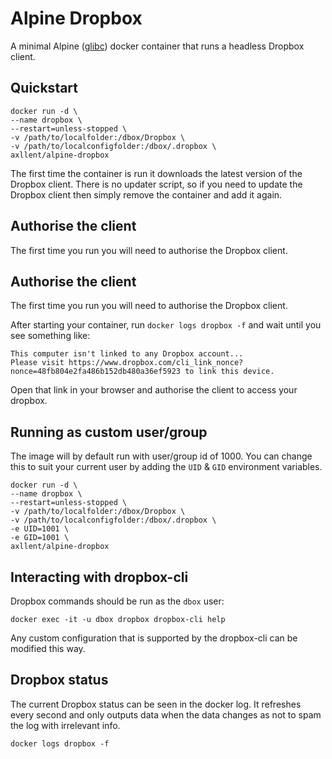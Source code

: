 # Alpine Dropbox

A minimal Alpine ([glibc](https://hub.docker.com/r/frolvlad/alpine-glibc/))
docker container that runs a headless Dropbox client.

## Quickstart

```shell
docker run -d \
--name dropbox \
--restart=unless-stopped \
-v /path/to/localfolder:/dbox/Dropbox \
-v /path/to/localconfigfolder:/dbox/.dropbox \
axllent/alpine-dropbox
```

The first time the container is run it downloads the latest version of the Dropbox client. There is no updater script, so if you need to update the Dropbox client then simply remove the container and add it again.

## Authorise the client

The first time you run you will need to authorise the Dropbox client.

## Authorise the client

The first time you run you will need to authorise the Dropbox client.

After starting your container, run `docker logs dropbox -f` and wait until you see
something like:

```
This computer isn't linked to any Dropbox account...
Please visit https://www.dropbox.com/cli_link_nonce?nonce=48fb804e2fa486b152db480a36ef5923 to link this device.
```

Open that link in your browser and authorise the client to access your dropbox.


## Running as custom user/group

The image will by default run with user/group id of 1000. You can change this to suit your current user by adding the `UID` & `GID` environment variables.

```shell
docker run -d \
--name dropbox \
--restart=unless-stopped \
-v /path/to/localfolder:/dbox/Dropbox \
-v /path/to/localconfigfolder:/dbox/.dropbox \
-e UID=1001 \
-e GID=1001 \
axllent/alpine-dropbox
```

## Interacting with dropbox-cli

Dropbox commands should be run as the `dbox` user:

```shell
docker exec -it -u dbox dropbox dropbox-cli help
```

Any custom configuration that is supported by the dropbox-cli can be modified this way.

## Dropbox status

The current Dropbox status can be seen in the docker log. It refreshes every second and only outputs data when the data changes as not to spam the log with irrelevant info.

```shell
docker logs dropbox -f
```
